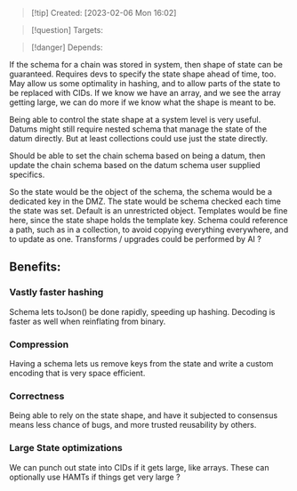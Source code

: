 
>[!tip] Created: [2023-02-06 Mon 16:02]

>[!question] Targets: 

>[!danger] Depends: 

If the schema for a chain was stored in system, then shape of state can be guaranteed.
Requires devs to specify the state shape ahead of time, too.
May allow us some optimality in hashing, and to allow parts of the state to be replaced with CIDs.
If we know we have an array, and we see the array getting large, we can do more if we know what the shape is meant to be.

Being able to control the state shape at a system level is very useful.
Datums might still require nested schema that manage the state of the datum directly.
But at least collections could use just the state directly.

Should be able to set the chain schema based on being a datum, then update the chain schema based on the datum schema user supplied specifics.

So the state would be the object of the schema, the schema would be a dedicated key in the DMZ.
The state would be schema checked each time the state was set.
Default is an unrestricted object.
Templates would be fine here, since the state shape holds the template key.
Schema could reference a path, such as in a collection, to avoid copying everything everywhere, and to update as one.
Transforms / upgrades could be performed by AI ?

## Benefits:
### Vastly faster hashing
Schema lets toJson() be done rapidly, speeding up hashing.  Decoding is faster as well when reinflating from binary.
### Compression
Having a schema lets us remove keys from the state and write a custom encoding that is very space efficient.
### Correctness
Being able to rely on the state shape, and have it subjected to consensus means less chance of bugs, and more trusted reusability by others.
### Large State optimizations
We can punch out state into CIDs if it gets large, like arrays.
These can optionally use HAMTs if things get very large ?

